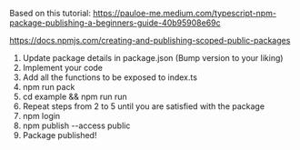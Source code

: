 Based on this tutorial: https://pauloe-me.medium.com/typescript-npm-package-publishing-a-beginners-guide-40b95908e69c

https://docs.npmjs.com/creating-and-publishing-scoped-public-packages

1. Update package details in package.json (Bump version to your liking)
2. Implement your code
3. Add all the functions to be exposed to index.ts
4. npm run pack 
5. cd example && npm run run
6. Repeat steps from 2 to 5 until you are satisfied with the package
7. npm login
8. npm publish --access public
9. Package published!